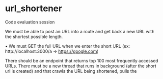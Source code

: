 # url_shortener
Code evaluation session

We must be able to post an URL into a route and get back a new URL with the shortest possible length.

• We must GET the full URL when we enter the short URL (ex: http://localhost:3000/a => https://google.com)

There should be an endpoint that returns top 100 most frequently accessed URLs.
There must be a new thread that runs in background (after the short url is created) and that crawls the URL being shortened, pulls the <title> from the website and stores it. This can be achieved with scheduled jobs as well.
Display the title with the URL on the top 100 endpoint.


• There must be a README that explains how to setup the application and
the algorithm used for generating the URL short code.
Nicolas sarmiento18:42
NICE TO HAVE:

Write a bot to populate your DB, and include it in the source code
Write Unit or Integration Tests
